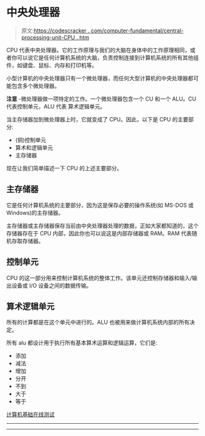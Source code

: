 # 中央处理器

> 原文:[https://codescracker . com/computer-fundamental/central-processing-unit-CPU . htm](https://codescracker.com/computer-fundamental/central-processing-unit-cpu.htm)

CPU 代表中央处理器。它的工作原理与我们的大脑在身体中的工作原理相同，或者你可以说它是任何计算机系统的大脑，负责控制连接到计算机系统的所有其他组件，如键盘、鼠标、内存和打印机等。

小型计算机的中央处理器只有一个微处理器，而任何大型计算机的中央处理器都可能包含多个微处理器。

**注意** -微处理器做一项特定的工作。一个微处理器包含一个 CU 和一个 ALU。CU 代表控制单元，ALU 代表 算术逻辑单元。

当主存储器加到微处理器上时，它就变成了 CPU。因此，以下是 CPU 的主要部分:

*   (铜)控制单元
*   算术和逻辑单元
*   主存储器

现在让我们简单描述一下 CPU 的上述主要部分。

## 主存储器

它是任何计算机系统的主要部分，因为这是保存必要的操作系统(如 MS-DOS 或 Windows)的主存储器。

主存储器或主存储器保存当前由中央处理器处理的数据，正如大家都知道的，这个存储器存在于 CPU 内部，因此你也可以说这是内部存储器或 RAM。RAM 代表随机存取存储器。

## 控制单元

CPU 的这一部分用来控制计算机系统的整体工作。该单元还控制存储器和输入/输出设备或 I/O 设备之间的数据传输。

## 算术逻辑单元

所有的计算都是在这个单元中进行的。ALU 也被用来做计算机系统内部的所有决定。

所有 alu 都设计用于执行所有基本算术运算和逻辑运算，它们是:

*   添加
*   减法
*   增加
*   分开
*   不到
*   大于
*   等于

[计算机基础在线测试](/exam/showtest.php?subid=14)

* * *

* * *